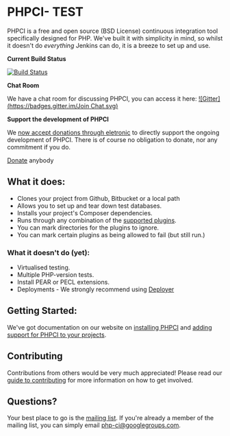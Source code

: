 PHPCI- TEST
=====

PHPCI is a free and open source (BSD License) continuous integration tool specifically designed for PHP. We've  built it with simplicity in mind, so whilst it doesn't do *everything* Jenkins can do, it is a breeze to set up and use.

**Current Build Status**

[![Build Status](http://phpci.block8.net/build-status/image/2?branch=master)](http://phpci.block8.net/build-status/view/2?branch=master)

**Chat Room**

We have a chat room for discussing PHPCI, you can access it here: [![Gitter](https://badges.gitter.im/Join Chat.svg)](https://gitter.im/Block8/PHPCI?utm_source=badge&utm_medium=badge&utm_campaign=pr-badge&utm_content=body_badge)

**Support the development of PHPCI**

We [now accept donations through eletronic](https://www.phptesting.org/support) to directly support the ongoing development of PHPCI. There is of course no obligation to donate, nor any commitment if you do. 

[Donate](https://www.phptesting.org/support) anybody

## What it does:
* Clones your project from Github, Bitbucket or a local path
* Allows you to set up and tear down test databases.
* Installs your project's Composer dependencies.
* Runs through any combination of the [supported plugins](https://www.phptesting.org/wiki#plugins).
* You can mark directories for the plugins to ignore.
* You can mark certain plugins as being allowed to fail (but still run.)

### What it doesn't do (yet):
* Virtualised testing.
* Multiple PHP-version tests.
* Install PEAR or PECL extensions.
* Deployments - We strongly recommend using [Deployer](http://phpdeployment.org)

## Getting Started:
We've got documentation on our website on [installing PHPCI](https://www.phptesting.org/install-phpci) and [adding support for PHPCI to your projects](https://www.phptesting.org/wiki/Adding-PHPCI-Support-to-Your-Projects).

## Contributing
Contributions from others would be very much appreciated! Please read our [guide to contributing](https://github.com/Block8/PHPCI/blob/master/.github/CONTRIBUTING.md) for more information on how to get involved.

## Questions?
Your best place to go is the [mailing list](https://groups.google.com/forum/#!forum/php-ci). If you're already a member of the mailing list, you can simply email php-ci@googlegroups.com.

